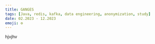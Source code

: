 ```yaml
---
title: GANGES
tags: [Java, redis, kafka, data engineering, anonymization, study]
date: 02.2023 - 12.2023
emoji: ⚙️
---
```

hjvjhv